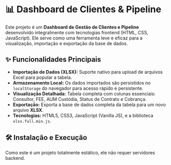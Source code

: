 # 📊  Dashboard de Clientes & Pipeline

Este projeto é um **Dashboard de Gestão de Clientes e Pipeline** desenvolvido integralmente com tecnologias frontend (HTML, CSS, JavaScript). Ele serve como uma ferramenta leve e eficaz para a visualização, importação e exportação da base de dados.

## ✨ Funcionalidades Principais

* **Importação de Dados (XLSX):** Suporte nativo para upload de arquivos Excel para popular a tabela.
* **Armazenamento Local:** Os dados importados são persistidos no `localStorage` do navegador para acesso rápido e persistente.
* **Visualização Detalhada:** Tabela completa com colunas essenciais: Consultor, FEE, AUM Custódia, Status de Contrato e Cobrança.
* **Exportação:** Exporta a base de dados completa da tabela para um novo arquivo **XLSX**.
* **Tecnologias:** HTML5, CSS3, JavaScript (Vanilla JS), e a biblioteca `xlsx.full.min.js`.

## 🛠️ Instalação e Execução

Como este é um projeto totalmente estático, ele não requer servidores backend.

